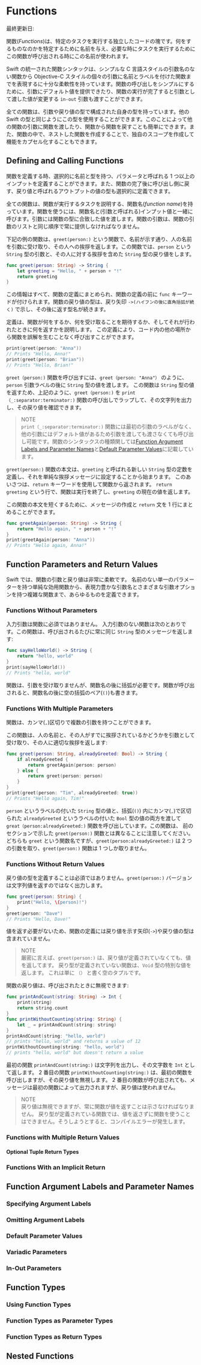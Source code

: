 # Functions

最終更新日:

関数(*Functions*)は、特定のタスクを実行する独立したコードの塊です。何をするものなのかを特定するために名前を与え、必要な時にタスクを実行するためにこの関数が呼び出される時にこの名前が使われます。

Swift の統一された関数シンタックは、シンプルな C 言語スタイルの引数名のない関数から Objective-C スタイルの個々の引数に名前とラベルを付けた関数までを表現するに十分な柔軟性を持っています。関数の呼び出しをシンプルにするために、引数にデフォルト値を提供できたり、関数の実行が完了すると引数として渡した値が変更する `in-out` 引数も渡すことができます。

全ての関数は、引数や戻り値の型で構成された自身の型を持っています。他の Swift の型と同じようにこの型を使用することができます。このことによって他の関数の引数に関数を渡したり、関数から関数を戻すことも簡単にできます。また、関数の中で、ネストした関数を作成することで、独自のスコープを作成して機能をカプセル化することもできます。

## Defining and Calling Functions

関数を定義する時、選択的に名前と型を持つ、パラメータと呼ばれる 1 つ以上のインプットを定義することができます。また、関数の完了後に呼び出し側に戻す、戻り値と呼ばれるアウトプットの値の型も選択的に定義できます。

全ての関数は、関数が実行するタスクを説明する、関数名(*function name*)を持っています。関数を使うには、関数名と(引数と呼ばれる)インプット値と一緒に呼びます。引数には関数の型に合致した値を渡します。関数の引数は、関数の引数のリストと同じ順序で常に提供しなければなりません。

下記の例の関数は、`greet(person:)` という関数で、名前が示す通り、人の名前を引数に受け取り、その人への挨拶を返します。この関数では、`person` という `String` 型の引数と、その人に対する挨拶を含めた `String` 型の戻り値をします。

```swift
func greet(person: String) -> String {
    let greeting = "Hello, " + person + "!"
    return greeting
}
```

この情報はすべて、関数の定義にまとめられ、関数の定義の前に `func` キーワードが付けられます。関数の戻り値の型は、戻り矢印 `->(ハイフンの後に直角括弧が続く)` で示し、その後に返す型名が続きます。

定義は、関数が何をするか、何を受け取ることを期待するか、そしてそれが行われたときに何を返すかを説明します。 この定義により、コード内の他の場所から関数を誤解を生むことなく呼び出すことができます。

```swift
print(greet(person: "Anna"))
// Prints "Hello, Anna!"
print(greet(person: "Brian"))
// Prints "Hello, Brian!"
```

`greet（person:)` 関数を呼び出すには、`greet（person: "Anna"）` のように、`person` 引数ラベルの後に `String` 型の値を渡します。 この関数は `String` 型の値を返すため、上記のように、`greet（person:)` を `print（_:separator:terminator:)` 関数の呼び出しでラップして、その文字列を出力し、その戻り値を確認できます。

> NOTE  
> `print（_:separator:terminator:)` 関数には最初の引数のラベルがなく、他の引数にはデフォルト値があるため引数を渡しても渡さなくても呼び出し可能です。関数のシンタックスの種類関しては[Function Argument Labels and Parameter Names](#function-argument-labels-and-parameter-names)と[Default Parameter Values](#default-parameter-values)に記載しています。

`greet(person:)` 関数の本文は、`greeting` と呼ばれる新しい `String` 型の定数を定義し、それを単純な挨拶メッセージに設定することから始まります。 このあいさつは、`return` キーワードを使用して関数から返されます。 `return greeting` という行で、関数は実行を終了し、`greeting` の現在の値を返します。

この関数の本文を短くするために、メッセージの作成と `return` 文を 1 行にまとめることができます。

```swift
func greetAgain(person: String) -> String {
    return "Hello again, " + person + "!"
}
print(greetAgain(person: "Anna"))
// Prints "Hello again, Anna!"
```

## Function Parameters and Return Values

Swift では、関数の引数と戻り値は非常に柔軟です。 名前のない単一のパラメーターを持つ単純な効用関数から、表現力豊かな引数名とさまざまな引数オプションを持つ複雑な関数まで、あらゆるものを定義できます。

### Functions Without Parameters

入力引数は関数に必須ではありません。 入力引数のない関数は次のとおりです。この関数は、呼び出されるたびに常に同じ `String` 型のメッセージを返します:

```swift
func sayHelloWorld() -> String {
    return "hello, world"
}
print(sayHelloWorld())
// Prints "hello, world"
```

関数は、引数を受け取りませんが、関数名の後に括弧が必要です。関数が呼び出されると、関数名の後に空の括弧のペア(`()`)も書きます。

### Functions With Multiple Parameters

関数は、カンマ(`,`)区切りで複数の引数を持つことができます。

この関数は、人の名前と、その人がすでに挨拶されているかどうかを引数として受け取り、その人に適切な挨拶を返します:

```swift
func greet(person: String, alreadyGreeted: Bool) -> String {
    if alreadyGreeted {
        return greetAgain(person: person)
    } else {
        return greet(person: person)
    }
}
print(greet(person: "Tim", alreadyGreeted: true))
// Prints "Hello again, Tim!"
```

`person` というラベルの付いた `String` 型の値と、括弧(`()`) 内にカンマ(`,`)で区切られた `alreadyGreeted` というラベルの付いた `Bool` 型の値の両方を渡して `great（person:alreadyGreeted:)` 関数を呼び出しています。この関数は、
前のセクションで示した `greet(person:)` 関数とは異なることに注意してください。 どちらも `greet` という関数名ですが、`greet(person:alreadyGreeted:)` は 2 つの引数を取り、`greet(person:)` 関数は 1 つしか取りません。

### Functions Without Return Values

戻り値の型を定義することは必須ではありません。`greet(person:)` バージョンは文字列値を返すのではなく出力します。

```swift
func greet(person: String) {
    print("Hello, \(person)!")
}
greet(person: "Dave")
// Prints "Hello, Dave!"
```

値を返す必要がないため、関数の定義には戻り値を示す矢印(`->`)や戻り値の型は含まれていません。

> NOTE  
> 厳密に言えば、`greet(person:)` は、戻り値が定義されていなくても、値を返してます。 戻り型が定義されていない関数は、`Void` 型の特別な値を返します。 これは単に `（）` と書く空のタプルです。

関数の戻り値は、呼び出されたときに無視できます:

```swift
func printAndCount(string: String) -> Int {
    print(string)
    return string.count
}
func printWithoutCounting(string: String) {
    let _ = printAndCount(string: string)
}
printAndCount(string: "hello, world")
// prints "hello, world" and returns a value of 12
printWithoutCounting(string: "hello, world")
// prints "hello, world" but doesn't return a value
```

最初の関数 `printAndCount(string:)` は文字列を出力し、その文字数を `Int` として返します。 2 番目の関数 `printWithoutCounting(string:)` は、最初の関数を呼び出しますが、その戻り値を無視します。 2 番目の関数が呼び出されても、メッセージは最初の関数によって出力されますが、戻り値は使われません。

> NOTE  
> 戻り値は無視できますが、常に関数が値を返すことは示さなければなりません。 戻り型が定義されている関数では、値を返さずに関数を使うことはできません。そうしようとすると、コンパイルエラーが発生します。

### Functions with Multiple Return Values

#### Optional Tuple Return Types

### Functions With an Implicit Return

## Function Argument Labels and Parameter Names

### Specifying Argument Labels

### Omitting Argument Labels

### Default Parameter Values

### Variadic Parameters

### In-Out Parameters

## Function Types

### Using Function Types

### Function Types as Parameter Types

### Function Types as Return Types

## Nested Functions
